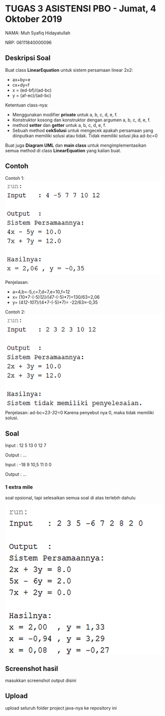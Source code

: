 # TUGAS 3 ASISTENSI PBO - Jumat, 4 Oktober 2019

NAMA: Muh Syafiq Hidayatullah

NRP: 06111840000096

## Deskripsi Soal
Buat class **LinearEquation** untuk sistem persamaan linear 2x2:
* ax+by=e
* cx+dy=f
* x = (ed-bf)/(ad-bc)
* y = (af-ec)/(ad-bc)

Ketentuan class-nya:
* Menggunakan modifier **private** untuk a, b, c, d, e, f.
* Konstruktor kosong dan konstruktor dengan argumen a, b, c, d, e, f.
* method **setter** dan **getter** untuk a, b, c, d, e, f.
* Sebuah method **cekSolusi** untuk mengecek apakah persamaan yang diinputkan memiliki solusi atau tidak. Tidak memiliki solusi jika ad-bc=0

Buat juga **Diagram UML** dan **main class** untuk mengimplementasikan semua method di class **LinearEquation** yang kalian buat.

## Contoh
Contoh 1:
![](/img/1.png)

Penjelasan:
* a=4,b=-5,c=7,d=7,e=10,f=12
* x=  (10*7-(-5)*12)/(4*7-(-5)*7)=130/63=2,06
* y=  (4*12-10*7)/(4*7-(-5)*7)= -22/63≈-0,35

Contoh 2:
![](/img/2.png)
Penjelasan:
ad-bc=2*3-3*2=0
Karena penyebut nya 0, maka tidak memiliki solusi.

## Soal
Input 	: 12 5 13 0 12 7

Output	: ...


Input 	: -18 9 10,5 11 0 0

Output	: ...


### 1 extra mile
soal opsional, tapi selesaikan semua soal di atas terlebih dahulu

![](/img/3.png)

## Screenshot hasil
masukkan screenshot output disini

## Upload
upload seluruh folder project java-nya ke repository ini
